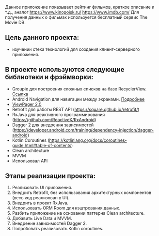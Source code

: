 Данное приложение показывает рейтинг фильмов, краткое описание и т.д., аналог https://www.kinopoisk.ru/ https://www.imdb.com/
Для получения данных о фильмах используется бесплатный сервис The Movie DB. 

## Цель данного проекта: 

- изучении стека технологий для создания клиент-серверного приложения.

## В проекте используются следующие библиотеки и фрэймворки:

- Groupie для построения сложных списков на базе RecyclerView. [Ссылка](https://github.com/lisawray/groupie)
- Android Navigation для навигации между экранами. [Подробнее](https://developer.android.com/guide/navigation/navigation-getting-started)
- [ViewPager 2.0](https://developer.android.com/training/animation/vp2-migration)
- Retrofit для работы REST API (https://square.github.io/retrofit/)
- RxJava для реактивного программирования (https://github.com/ReactiveX/RxAndroid)
- Dagger 2 для внедрения зависимостей (https://developer.android.com/training/dependency-injection/dagger-android)
- Kotlin Coroutines (https://kotlinlang.org/docs/coroutines-guide.html#table-of-contents)
- Clean architecture
- MVVM
- Использовал API 

## Этапы реализации проекта:

1. Реализовать UI приложения.
2. Внедрить Retrofit, без использования архитектурных компонентов (весь код реализован в UI).
3. Внедрить в проект RxJava.
4. Использовать ORM Room для кэштрования данных.
5. Разбить приложение на основании паттерна Clean architecture.
6. Добавить Live Data и MVVM.
7. Внедрение зависимостей Dagger 2.
8. Попробовать реализовать Kotlin coroutines.
